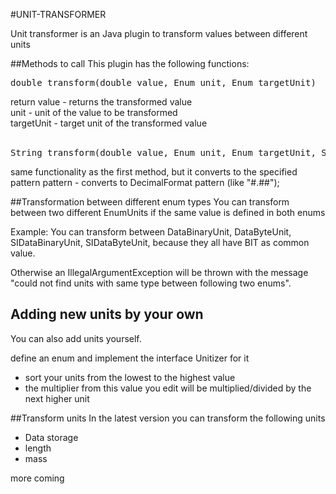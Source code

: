 #UNIT-TRANSFORMER

Unit transformer is an Java plugin to transform values between different units

##Methods to call
This plugin has the following functions:

<pre>double transform(double value, Enum<?> unit, Enum<?> targetUnit)</pre>
return value - returns the transformed value<br>
unit - unit of the value to be transformed<br>
targetUnit - target unit of the transformed value<br><br>

<pre>String transform(double value, Enum<?> unit, Enum<?> targetUnit, String pattern)</pre>
same functionality as the first method, but it converts to the specified pattern
pattern - converts to DecimalFormat pattern (like "#.##");

##Transformation between different enum types
You can transform between two different EnumUnits if the same value is defined in both enums

Example: You can transform between DataBinaryUnit, DataByteUnit, SIDataBinaryUnit, SIDataByteUnit, because they all have BIT as common value.

Otherwise an IllegalArgumentException will be thrown with the message "could not find units with same type between following two enums".

## Adding new units by your own
You can also add units yourself.

define an enum and implement the interface Unitizer for it
- sort your units from the lowest to the highest value
- the multiplier from this value you edit will be multiplied/divided by the next higher unit

##Transform units
In the latest version you can transform the following units

- Data storage
- length
- mass

more coming